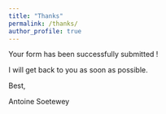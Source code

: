 ```yaml
---
title: "Thanks"
permalink: /thanks/
author_profile: true
---
```


Your form has been successfully submitted !

I will get back to you as soon as possible.

Best,

Antoine Soetewey
